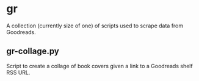# gr

A collection (currently size of one) of scripts used to scrape data from Goodreads.

## gr-collage.py

Script to create a collage of book covers given a link to a Goodreads shelf RSS URL.
